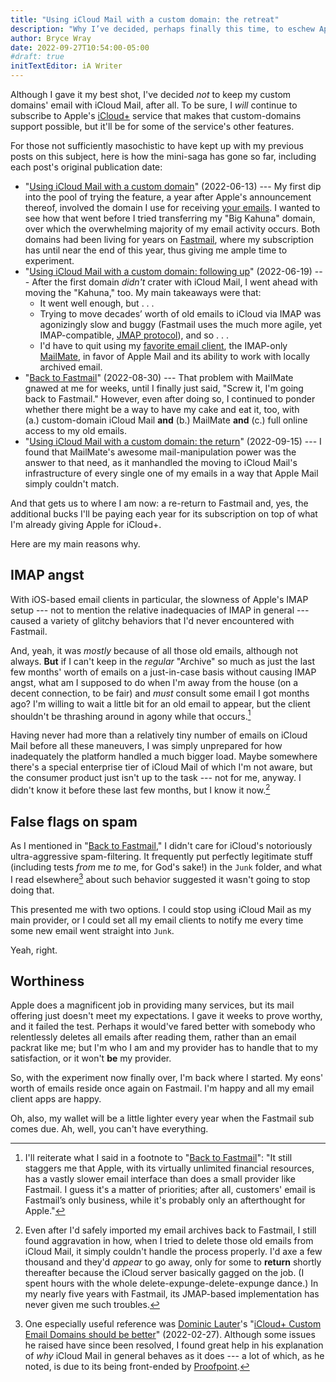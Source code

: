 ```yaml
---
title: "Using iCloud Mail with a custom domain: the retreat"
description: "Why I’ve decided, perhaps finally this time, to eschew Apple’s offering."
author: Bryce Wray
date: 2022-09-27T10:54:00-05:00
#draft: true
initTextEditor: iA Writer
---
```


Although I gave it my best shot, I've decided *not* to keep my custom domains' email with iCloud Mail, after all. To be sure, I *will* continue to subscribe to Apple's [iCloud+](https://support.apple.com/guide/icloud/icloud-overview-mmfc854d9604/icloud) service that makes that custom-domains support possible, but it'll be for some of the service's other features.

For those not sufficiently masochistic to have kept up with my previous posts on this subject, here is how the mini-saga has gone so far, including each post's original publication date:

- "[Using iCloud Mail with a custom domain](/posts/2022/06/using-icloud-mail-custom-domain/)" (2022-06-13) --- My first dip into the pool of trying the feature, a year after Apple's announcement thereof, involved the domain I use for receiving [your emails](/contact/). I wanted to see how that went before I tried transferring my "Big Kahuna" domain, over which the overwhelming majority of my email activity occurs. Both domains had been living for years on [Fastmail](https://fastmail.com), where my subscription has until near the end of this year, thus giving me ample time to experiment.
- "[Using iCloud Mail with a custom domain: following up](/posts/2022/06/using-icloud-mail-custom-domain-following-up/)" (2022-06-19) --- After the first domain *didn't* crater with iCloud Mail, I went ahead with moving the "Kahuna," too. My main takeaways were that:
	- It went well enough, but . . .
	- Trying to move decades’ worth of old emails to iCloud via IMAP was agonizingly slow and buggy (Fastmail uses the much more agile, yet IMAP-compatible, [JMAP protocol](https://fastmail.blog/open-technologies/jmap-a-better-way-to-email/)), and so . . .
	- I'd have to quit using my [favorite email client](/posts/2019/06/ahoy-mate/), the IMAP-only [MailMate](https://freron.com), in favor of Apple Mail and its ability to work with locally archived email.
- "[Back to Fastmail](/posts/2022/08/back-to-fastmail/)" (2022-08-30) --- That problem with MailMate gnawed at me for weeks, until I finally just said, "Screw it, I'm going back to Fastmail." However, even after doing so, I continued to ponder whether there might be a way to have my cake and eat it, too, with (a.) custom-domain iCloud Mail **and** (b.) MailMate **and** (c.) full online access to my old emails.
- "[Using iCloud Mail with a custom domain: the return](/posts/2022/09/using-icloud-mail-custom-domain-return/)" (2022-09-15) --- I found that MailMate's awesome mail-manipulation power was the answer to that need, as it manhandled the moving to iCloud Mail's infrastructure of every single one of my emails in a way that Apple Mail simply couldn't match.

And that gets us to where I am now: a re-return to Fastmail and, yes, the additional bucks I'll be paying each year for its subscription on top of what I'm already giving Apple for iCloud+.

Here are my main reasons why.

## IMAP angst

With iOS-based email clients in particular, the slowness of Apple's IMAP setup --- not to mention the relative inadequacies of IMAP in general --- caused a variety of glitchy behaviors that I'd never encountered with Fastmail.

And, yeah, it was *mostly* because of all those old emails, although not always. **But** if I can't keep in the *regular* "Archive" so much as just the last few months' worth of emails on a just-in-case basis without causing IMAP angst, what am I supposed to do when I'm away from the house (on a decent connection, to be fair) and *must* consult some email I got months ago? I'm willing to wait a little bit for an old email to appear, but the client shouldn't be thrashing around in agony while that occurs.[^infra]

[^infra]: I'll reiterate what I said in a footnote to "[Back to Fastmail](/posts/2022/08/back-to-fastmail/)": "It still staggers me that Apple, with its virtually unlimited financial resources, has a vastly slower email interface than does a small provider like Fastmail. I guess it's a matter of priorities; after all, customers' email is Fastmail’s only business, while it's probably only an afterthought for Apple."

Having never had more than a relatively tiny number of emails on iCloud Mail before all these maneuvers, I was simply unprepared for how inadequately the platform handled a much bigger load. Maybe somewhere there's a special enterprise tier of iCloud Mail  of which I'm not aware, but the consumer product just isn't up to the task --- not for me, anyway. I didn't know it before these last few months, but I know it now.[^transit]

[^transit]: Even after I'd safely imported my email archives back to Fastmail, I still found aggravation in how, when I tried to delete those old emails from iCloud Mail, it simply couldn't handle the process properly. I'd axe a few thousand and they'd *appear* to go away, only for some to **return** shortly thereafter because the iCloud server basically gagged on the job. (I spent hours with the whole delete-expunge-delete-expunge dance.) In my nearly five years with Fastmail, its JMAP-based implementation has never given me such troubles.

## False flags on spam

As I mentioned in "[Back to Fastmail](/posts/2022/08/back-to-fastmail/)," I didn't care for iCloud's notoriously ultra-aggressive spam-filtering. It frequently put perfectly legitimate stuff (including tests *from* me *to* me, for God's sake!) in the `Junk` folder, and what I read elsewhere[^DomLaut] about such behavior suggested it wasn't going to stop doing that.

[^DomLaut]: One especially useful reference was [Dominic Lauter](https://domlaut.com)'s "[iCloud+ Custom Email Domains should be better](https://domlaut.com/icloud-custom-email-domains-should-be-better/)" (2022-02-27). Although some issues he raised have since been resolved, I found great help in his explanation of *why* iCloud Mail in general behaves as it does --- a lot of which, as he noted, is due to its being front-ended by [Proofpoint](https://proofpoint.com/).

This presented me with two options. I could stop using iCloud Mail as my main provider, or I could set all my email clients to notify me every time some new email went straight into `Junk`.

Yeah, right.

## Worthiness

Apple does a magnificent job in providing many services, but its mail offering just doesn't meet my expectations. I gave it weeks to prove worthy, and it failed the test. Perhaps it would've fared better with somebody who relentlessly deletes all emails after reading them, rather than an email packrat like me; but I'm who I am and my provider has to handle that to my satisfaction, or it won't **be** my provider.

So, with the experiment now finally over, I'm back where I started. My eons' worth of emails reside once again on Fastmail. I'm happy and all my email client apps are happy.

Oh, also, my wallet will be a little lighter every year when the Fastmail sub comes due. Ah, well, you can't have everything.